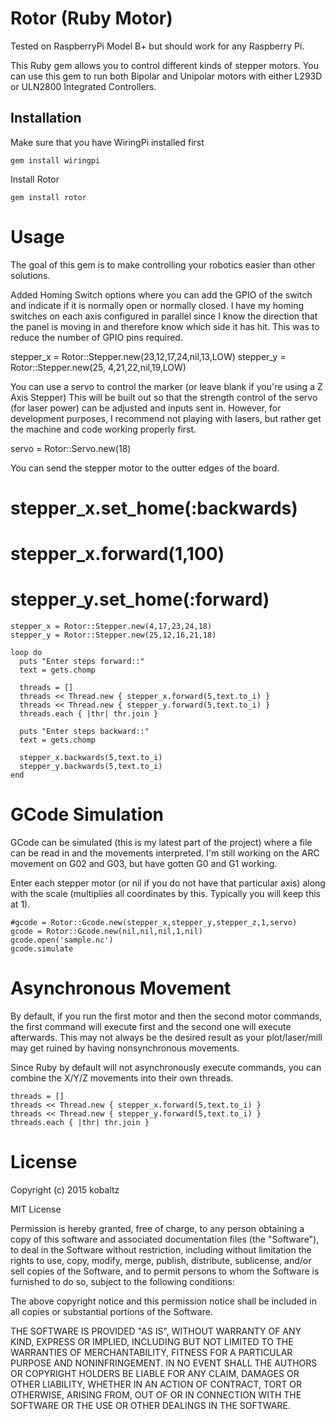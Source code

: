 # Rotor (Ruby Motor)

Tested on RaspberryPi Model B+ but should work for any Raspberry Pi.

This Ruby gem allows you to control different kinds of stepper motors. You
can use this gem to run both Bipolar and Unipolar motors with either L293D
or ULN2800 Integrated Controllers.

## Installation

  Make sure that you have WiringPi installed first

    gem install wiringpi

  Install Rotor

    gem install rotor

# Usage

  The goal of this gem is to make controlling your robotics easier than
  other solutions.

  Added Homing Switch options where you can add the GPIO of the switch
  and indicate if it is normally open or normally closed. I have my homing
  switches on each axis configured in parallel since I know the direction
  that the panel is moving in and therefore know which side it has hit. This
  was to reduce the number of GPIO pins required.

  stepper_x = Rotor::Stepper.new(23,12,17,24,nil,13,LOW)
  stepper_y = Rotor::Stepper.new(25, 4,21,22,nil,19,LOW)

  You can use a servo to control the marker (or leave blank if you're using a Z Axis Stepper)
  This will be built out so that the strength control of the servo (for laser power) can be
  adjusted and inputs sent in. However, for development purposes, I recommend not playing with
  lasers, but rather get the machine and code working properly first.

  servo = Rotor::Servo.new(18)

  You can send the stepper motor to the outter edges of the board.

  # stepper_x.set_home(:backwards)
  # stepper_x.forward(1,100)
  # stepper_y.set_home(:forward)

    stepper_x = Rotor::Stepper.new(4,17,23,24,18)
    stepper_y = Rotor::Stepper.new(25,12,16,21,18)
    
    loop do
      puts "Enter steps forward::"
      text = gets.chomp
      
      threads = []
      threads << Thread.new { stepper_x.forward(5,text.to_i) }
      threads << Thread.new { stepper_y.forward(5,text.to_i) }
      threads.each { |thr| thr.join }

      puts "Enter steps backward::"
      text = gets.chomp

      stepper_x.backwards(5,text.to_i)
      stepper_y.backwards(5,text.to_i)
    end

# GCode Simulation

GCode can be simulated (this is my latest part of the project) where
a file can be read in and the movements interpreted. I'm still working
on the ARC movement on G02 and G03, but have gotten G0 and G1 working.

Enter each stepper motor (or nil if you do not have that particular axis)
along with the scale (multiplies all coordinates by this. Typically you will
keep this at 1).

    #gcode = Rotor::Gcode.new(stepper_x,stepper_y,stepper_z,1,servo)
    gcode = Rotor::Gcode.new(nil,nil,nil,1,nil)
    gcode.open('sample.nc')
    gcode.simulate

# Asynchronous Movement

  By default, if you run the first motor and then the second motor commands,
  the first command will execute first and the second one will execute afterwards.
  This may not always be the desired result as your plot/laser/mill may get ruined
  by having nonsynchronous movements.

  Since Ruby by default will not asynchronously execute commands, you can combine
  the X/Y/Z movements into their own threads.

    threads = []
    threads << Thread.new { stepper_x.forward(5,text.to_i) }
    threads << Thread.new { stepper_y.forward(5,text.to_i) }
    threads.each { |thr| thr.join }

# License

Copyright (c) 2015 kobaltz

MIT License

Permission is hereby granted, free of charge, to any person obtaining
a copy of this software and associated documentation files (the
"Software"), to deal in the Software without restriction, including
without limitation the rights to use, copy, modify, merge, publish,
distribute, sublicense, and/or sell copies of the Software, and to
permit persons to whom the Software is furnished to do so, subject to
the following conditions:

The above copyright notice and this permission notice shall be
included in all copies or substantial portions of the Software.

THE SOFTWARE IS PROVIDED "AS IS", WITHOUT WARRANTY OF ANY KIND,
EXPRESS OR IMPLIED, INCLUDING BUT NOT LIMITED TO THE WARRANTIES OF
MERCHANTABILITY, FITNESS FOR A PARTICULAR PURPOSE AND
NONINFRINGEMENT. IN NO EVENT SHALL THE AUTHORS OR COPYRIGHT HOLDERS BE
LIABLE FOR ANY CLAIM, DAMAGES OR OTHER LIABILITY, WHETHER IN AN ACTION
OF CONTRACT, TORT OR OTHERWISE, ARISING FROM, OUT OF OR IN CONNECTION
WITH THE SOFTWARE OR THE USE OR OTHER DEALINGS IN THE SOFTWARE.
